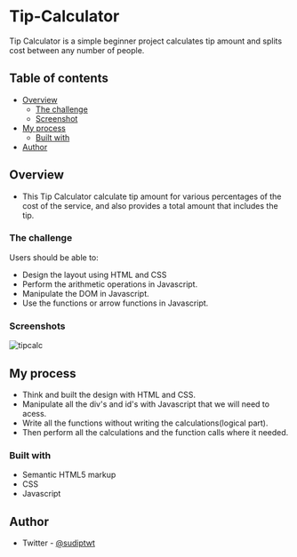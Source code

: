 # Tip-Calculator
Tip Calculator is a simple beginner project calculates tip amount and splits cost between any number of people.


## Table of contents

- [Overview](#overview)
  - [The challenge](#the-challenge)
  - [Screenshot](#screenshot)
- [My process](#my-process)
  - [Built with](#built-with)  
- [Author](#author)


## Overview

- This Tip Calculator calculate tip amount for various percentages of the cost of the service, and also provides a total amount that includes the tip.

### The challenge

Users should be able to:
- Design the layout using HTML and CSS
- Perform the arithmetic operations in Javascript.
- Manipulate the DOM in Javascript.
- Use the functions or arrow functions in Javascript.

### Screenshots

![tipcalc](https://user-images.githubusercontent.com/79646606/177042588-74a88660-aa94-43f7-9f77-536bb926c3ad.png)

## My process

- Think and built the design with HTML and CSS.
- Manipulate all the div's and id's with Javascript that we will need to acess.
- Write all the functions without writing the calculations(logical part).
- Then perform all the calculations and the function calls where it needed.

### Built with

- Semantic HTML5 markup
- CSS 
- Javascript

## Author
- Twitter - [@sudiptwt](https://twitter.com/sudiptwt)
